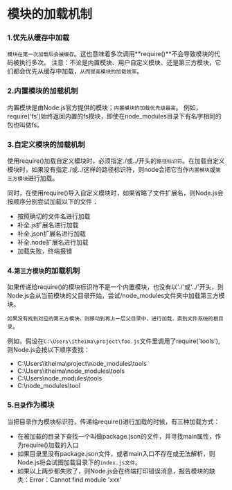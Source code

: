 # 模块的加载机制

### 1.优先从缓存中加载

`模块在第一次加载后会被缓存`。这也意味着多次调用**require()**不会导致模块的代码被执行多次。
注意：不论是内置模块、用户自定义模块、还是第三方模块，它们都会优先从缓存中加载，`从而提高模块的加载效率`。

### 2.内置模块的加载机制

内置模块是由Node.js官方提供的模块；`内置模块的加载优先级最高`。
例如，require('fs')始终返回内置的fs模块，即使在node_modules目录下有名字相同的包也叫做fs。

### 3.自定义模块的加载机制

使用require()加载自定义模块时，必须指定./或../开头的`路径标识符`。在加载自定义模块时，如果没有指定./或../这样的路径标识符，则node会把它当作`内置模块`或`第三方模块`进行加载。

同时，在使用require()导入自定义模块时，如果省略了文件扩展名，则Node.js会按顺序分别尝试加载以下的文件：
- 按照确切的文件名进行加载
- 补全.js扩展名进行加载
- 补全.json扩展名进行加载
- 补全.node扩展名进行加载
- 加载失败，终端报错
  
### 4.`第三方模块`的加载机制

如果传递给require()的模块标识符不是一个内置模块，也没有以'./'或'../'开头，则Node.js会从当前模块的父目录开始，尝试/node_modules文件夹中加载第三方模块。

`如果没有找到对应的第三方模块，则移动到再上一层父目录中，进行加载，直到文件系统的根目录`。

例如，假设在`C:\Users\itheima\project\foo.js`文件里调用了require('tools'),则Node.js会按以下顺序查找：
- C:\Users\itheima\project\node_modules\tools
- C:\Users\itheima\node_modules\tools
- C:\Users\node_modules\tools
- C:\node_modules\tool
  
### 5.`目录`作为模块

当把目录作为模块标识符，传递给require()进行加载的时候，有三种加载方式：
- 在被加载的目录下查找一个叫做package.json的文件，并寻找main属性，作为require()加载的入口
- 如果目录里没有package.json文件，或者main入口不存在或无法解析，则Node.js将会试图加载目录下的`index.js文件`。
- 如果以上两步都失败了，则Node.js会在终端打印错误消息，报告模块的缺失：Error：Cannot find module 'xxx'


